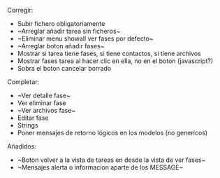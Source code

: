 Corregir:    
- Subir fichero obligatoriamente  
- ~Arreglar añadir tarea sin ficheros~
- ~Eliminar menu showall ver fases por defecto~
- ~Arreglar boton añadir fases~
- Mostrar si tarea tiene fases, si tiene contactos, si tiene archivos  
- Mostrar fases tarea al hacer clic en ella, no en el boton (javascript?)  
- Sobra el boton cancelar borrado
	
Completar:  
- ~Ver detalle fase~  
- Ver eliminar fase  
- ~Ver archivos fase~  
- Editar fase  
- Strings
- Poner mensajes de retorno lógicos en los modelos (no genericos)

Añadidos:  
- ~Boton volver a la vista de tareas en desde la vista de ver fases~  
- ~Mensajes alerta o informacion aparte de los MESSAGE~  
